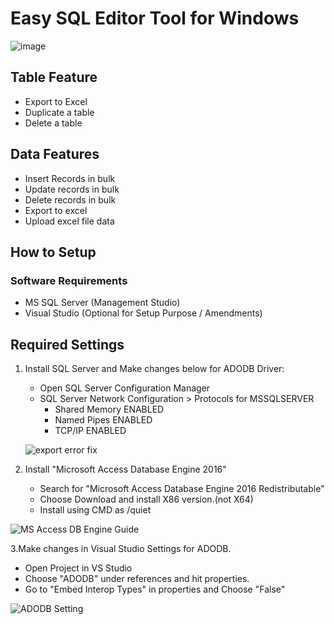 # Easy SQL Editor Tool for Windows #

![image](https://github.com/user-attachments/assets/72c31527-49d7-4891-8c72-9bad3b4de4c3)

## Table Feature ##
- Export to Excel
- Duplicate a table
- Delete a table

## Data Features ##
- Insert Records in bulk
- Update records in bulk
- Delete records in bulk
- Export to excel
- Upload excel file data

## How to Setup ##
### Software Requirements ## 
- MS SQL Server (Management Studio)
- Visual Studio (Optional for Setup Purpose / Amendments)

## Required Settings ##
1. Install SQL Server and Make changes below for ADODB Driver:
   - Open SQL Server Configuration Manager
   - SQL Server Network Configuration > Protocols for MSSQLSERVER
     - Shared Memory ENABLED
     - Named Pipes ENABLED
     - TCP/IP ENABLED
    
   ![export error fix](https://github.com/user-attachments/assets/e4d5002c-811a-4c5f-b76b-1943c3035afa)

2. Install "Microsoft Access Database Engine 2016"
   - Search for "Microsoft Access Database Engine 2016 Redistributable"
   - Choose Download and install X86 version.(not X64)
   - Install using CMD as /quiet

  ![MS Access DB Engine Guide](https://github.com/user-attachments/assets/0b4498f5-c410-469d-aa7d-d283069d83ac)

3.Make changes in Visual Studio Settings for ADODB.
  - Open Project in VS Studio
  - Choose "ADODB" under references and hit properties.
  - Go to "Embed Interop Types" in properties and Choose "False"
    
  ![ADODB Setting](https://github.com/user-attachments/assets/c5cf2074-77d0-40d0-aab8-42d6619e88d2)
